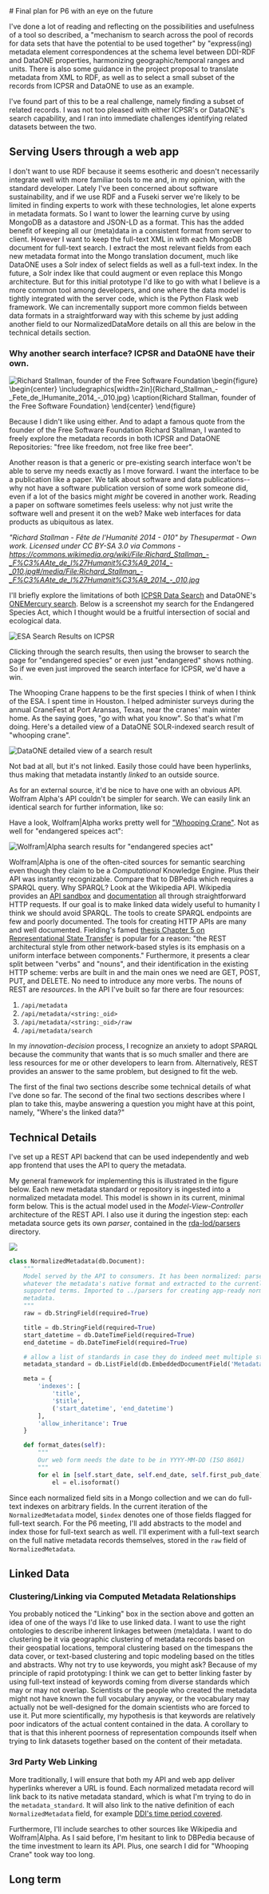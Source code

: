 <!DOCTYPE html>
<html>
<head>
<!-- Latest compiled and minified CSS -->
<link rel="stylesheet" href="https://maxcdn.bootstrapcdn.com/bootstrap/3.3.5/css/bootstrap.min.css">

<!-- Optional theme -->
<link rel="stylesheet" href="https://maxcdn.bootstrapcdn.com/bootstrap/3.3.5/css/bootstrap-theme.min.css">

<!-- Latest compiled and minified JavaScript -->
<script src="https://maxcdn.bootstrapcdn.com/bootstrap/3.3.5/js/bootstrap.min.js"></script>
<title>Plan for Plenary</title>
</head>


<body>
<div class="container">
#  Final plan for P6 with an eye on the future

I've done a lot of reading and reflecting on the possibilities and
usefulness of a tool so described, a "mechanism to search across the pool of 
records for data sets that have the potential to be used together" by
"express(ing) metadata element correspondences at the schema level
between DDI-RDF and DataONE properties, harmonizing
geographic/temporal ranges and units.
There is also some guidance in the project proposal to translate
metadata from XML to RDF, as well as to select a small subset of the
records from ICPSR and DataONE to use as an example.  

I've found part of this to be a real challenge, namely finding a
subset of related records. I was not too pleased with either ICPSR's
or DataONE's search capability, and I ran into immediate challenges
identifying related datasets between the two. 


## Serving Users through a web app

I don't want to use RDF because it seems esotheric and doesn't
necessarily integrate well with more familiar tools to me and, in my
opinion, with the standard developer. Lately I've been concerned about
software sustainability, and if we use RDF and a Fuseki server we're
likely to be limited in finding experts to work with these
technologies, let alone experts in metadata formats. So I want to
lower the learning curve by using MongoDB as a datastore and JSON-LD
as a format. This has the added benefit of keeping all our (meta)data
in a consistent format from server to client. However I want to keep
the full-text XML in with each MongoDB document for full-text search.
I extract the most relevant fields from each new metadata format into
the Mongo translation document, much like DataONE uses a Solr index of
select fields as well as a full-text index. In the future, a Solr
index like that could augment or even replace this Mongo architecture.
But for this initial prototype I'd like to go with what I believe is a
more common tool among developers, and one where the data model is
tightly integrated with the server code, which is the Python Flask web
framework. We can incrementally support more common fields between
data formats in a straightforward way with this scheme by just adding
another field to our NormalizedDataMore details on all this are below in the technical details
section.

### Why another search interface? ICPSR and DataONE have their own.

<div class="row">
<img align="left" id="stallman" src="Richard_Stallman_-_Fete_de_lHumanite_2014_-_010.jpg" alt="Richard
Stallman, founder of the Free Software Foundation"/>
\begin{figure}
\begin{center}
\includegraphics[width=2in]{Richard_Stallman_-_Fete_de_lHumanite_2014_-_010.jpg}
\caption{Richard Stallman, founder of the Free Software Foundation}
\end{center}
\end{figure}
<p>
Because I didn't like using either. And to adapt a famous quote from the founder
of the Free Software Foundation Richard Stallman, 
I wanted to freely explore the metadata records in both ICPSR and DataONE
Repositories: "free like freedom, not free like free beer". 
</p>

Another reason is that a generic or pre-existing search interface won't
be able to serve my needs exactly as I move forward. 
I want the interface to be a publication like
a paper. We talk about software and data publications--why not have a software
publication version of some work someone did, even if a lot of the basics might
_might_ be covered in another work. Reading a paper on software sometimes
feels useless: why not just write the software well and present it on the web? 
Make web interfaces for data products as ubiquitous as latex. 


<p id="stallman-citation">
<em>
"Richard Stallman -
Fête de l'Humanité 2014 - 010" by Thesupermat - Own work. Licensed under CC
BY-SA 3.0 via Commons -
<a
href="https://commons.wikimedia.org/wiki/File:Richard_Stallman_-_F%C3%AAte_de_l%27Humanit%C3%A9_2014_-_010.jpg#/media/File:Richard_Stallman_-_F%C3%AAte_de_l%27Humanit%C3%A9_2014_-_010.jpg">https://commons.wikimedia.org/wiki/File:Richard_Stallman_-_F%C3%AAte_de_l%27Humanit%C3%A9_2014_-_010.jpg#/media/File:Richard_Stallman_-_F%C3%AAte_de_l%27Humanit%C3%A9_2014_-_010.jpg</a>
</em>
</p>
</div>

I'll briefly explore the limitations of both [ICPSR Data
Search](https://www.icpsr.umich.edu/icpsrweb/ICPSR/) and DataONE's
[ONEMercury search](https://cn.dataone.org/onemercury/). Below is a screenshot
 my search for the Endangered Species Act, which I
thought would be a fruitful intersection of social and ecological data.

![ESA Search Results on ICPSR](icpsr_esa_search_results.png) 

Clicking through the search results, then using the browser to search the page for
"endangered species" or even just "endangered" shows nothing. So if we even just
improved the search interface for ICPSR, we'd have a win.

The Whooping Crane happens to be the first species I think of when I think of
the ESA. I spent time in Houston. I helped administer surveys during the annual 
CraneFest at Port Aransas, Texas, near the cranes' main winter home. As the 
saying goes, "go with what you know". So that's what I'm doing. 
Here's a detailed view of a DataONE SOLR-indexed search result of 
"whooping crane". 

![DataONE detailed view of a search result](data_one_search_result_unlinked_detail.png)

Not bad at all, but it's not linked. Easily those could have been hyperlinks,
thus making that metadata instantly _linked_ to an outside source.

As for an external source, it'd be nice to have one with an obvious API. 
Wolfram Alpha's API couldn't be simpler for search. 
We can easily link an identical search for further information, like so: 

Have a look, Wolfram|Alpha works pretty well for ["Whooping
Crane"](http://www.wolframalpha.com/input/?i=whooping+crane#). Not as well for 
"endangered speices act":

![Wolfram|Alpha search results for "endangered species act"](wolfram_alpha_endangered_species_act.png)

Wolfram|Alpha is one of the often-cited sources for semantic searching even
though they claim to be a _Computational_ Knowledge Engine.  Plus their API was
instantly recognizable. Compare that to DBPedia which requires a SPARQL query.
Why SPARQL? Look at the Wikipedia API. Wikipedia provides an 
[API sandbox](https://en.wikipedia.org/wiki/Special:ApiSandbox#action=query&list=search&srsearch=Albert%20Einstein&utf8=) 
and [documentation](https://www.mediawiki.org/wiki/API:Main_page) 
all through straightforward HTTP requests. If our goal is to make linked data
widely useful to humanity I think we should avoid SPARQL. The tools to create
SPARQL endpoints are few and poorly documented. The tools for creating HTTP APIs
are many and well documented. Fielding's famed [thesis Chapter 5 on
Representational State
Transfer](https://www.ics.uci.edu/~fielding/pubs/dissertation/rest_arch_style.htm)
is popular for a reason: "the REST architectural style from other network-based
styles is its emphasis on a uniform interface between components." Furthermore,
it presents a clear split between "verbs" and "nouns", and their identification
in the existing HTTP scheme: verbs are built in and the main ones we need are
GET, POST, PUT, and DELETE. No need to introduce any more verbs. The nouns of
REST are _resources_. In the API I've built so far there are four resources:

1. `/api/metadata`
1. `/api/metadata/<string:_oid>`
1. `/api/metadata/<string:_oid>/raw`
1. `/api/metadata/search`


In my _innovation-decision_ process, I recognize an anxiety to adopt SPARQL
because the community that wants that is so much smaller and there are less
resources for me or other developers to learn from. Alternatively, REST 
provides an answer to the same problem, but designed to fit the web.

The first of the final two sections describe some technical details of what 
I've done so far. The second of the final two sections describes where I plan to
take this, maybe answering a question you might have at this point, namely,
"Where's the linked data?"


## Technical Details

I've set up a REST API backend that can be used 
independently and web app frontend that uses the API to query the metadata.

My general framework for implementing this is illustrated in the figure below.
Each new metadata standard or repository is ingested into a normalized metadata
model. This model is shown in its current, minimal form below.  This is the
actual model used in the _Model-View-Controller_ architecture of the REST API. I
also use it during the ingestion step: each metadata source gets its own
_parser_, contained in the 
[rda-lod/parsers](https://github.com/mtpain/rda-lod/tree/master/parsers)
directory.

![](lidd-hierarchy.png)


```python
class NormalizedMetadata(db.Document):
    """
    Model served by the API to consumers. It has been normalized: parsed from
    whatever the metadata's native format and extracted to the currently
    supported terms. Imported to ../parsers for creating app-ready normalized
    metadata.
    """
    raw = db.StringField(required=True)

    title = db.StringField(required=True)
    start_datetime = db.DateTimeField(required=True)
    end_datetime = db.DateTimeField(required=True)

    # allow a list of standards in case they do indeed meet multiple standards
    metadata_standard = db.ListField(db.EmbeddedDocumentField('MetadataStandard'))

    meta = {
        'indexes': [
            'title',
            '$title',
            ('start_datetime', 'end_datetime')
        ],
        'allow_inheritance': True
    }

    def format_dates(self):
        """
        Our web form needs the date to be in YYYY-MM-DD (ISO 8601)
        """
        for el in [self.start_date, self.end_date, self.first_pub_date]:
            el = el.isoformat()
```

Since each normalized field sits in a Mongo collection and we can do full-text
indexes on arbitrary fields. In the current iteration of the
`NormalizedMetadata` model, `$index` denotes one of those fields flagged 
for full-text search. For the P6 meeting, I'll add abstracts to the model
and index those for full-text search as well. I'll experiment with a full-text
search on the full native metadata records themselves, stored in the `raw` 
field of `NormalizedMetadata`.


## Linked Data

### Clustering/Linking via Computed Metadata Relationships

You probably noticed the "Linking" box in the section above and gotten an idea
of one of the ways I'd like to use linked data. I want to use the right
ontologies to describe inherent linkages between (meta)data. 
I want to do clustering be it via geographic clustering of metadata records 
based on their geospatial locations, temporal clustering based on 
the timespans the data cover, or text-based clustering and topic modeling 
based on the titles and abstracts. Why not try to use keywords, you might ask? 
Because of my principle of rapid prototyping: I think we can get to better 
linking faster by using full-text instead of keywords coming from diverse
standards which may or may not overlap. Scientists or the people who created the
metadata might not have known the full vocabulary anyway, or the vocabulary may
actually not be well-designed for the domain scientists who are forced to use
it. Put more scientifically, my hypothesis is that keywords are relatively poor
indicators of the actual content contained in the data. A corollary to that is
that this inherent poorness of representation compounds itself when trying to
link datasets together based on the content of their metadata.


### 3rd Party Web Linking

More traditionally, I will ensure that both my API and web app deliver
hyperlinks wherever a URL is found. Each normalized metadata record will link
back to its native metadata standard, which is what I'm trying to do in the 
`metadata_standard`.  It will also link to the native definition of each
`NormalizedMetadata` field, for example 
[DDI's time period
covered](http://www.ddialliance.org/Specification/DDI-Codebook/2.5/XMLSchema/field_level_documentation_files/schemas/codebook_xsd/elements/timePrd.html#a4).

Furthermore, I'll include searches to other sources like Wikipedia and
Wolfram|Alpha. As I said before, I'm hesitant to link to DBPedia because of the
time investment to learn its API. Plus, one search I did for "Whooping Crane"
took way too long.


## Long term

</div>
</body>
</html>
